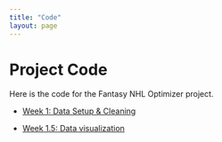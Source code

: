 ```yaml
---
title: "Code"
layout: page
---
```


# Project Code

Here is the code for the Fantasy NHL Optimizer project.

- [Week 1: Data Setup & Cleaning](https://henrylange.github.io/fantasy-nhl-optimizer/code/week1/)

- [Week 1.5: Data visualization](https://henrylange.github.io/fantasy-nhl-optimizer/code/week-one-and-a-half/)

